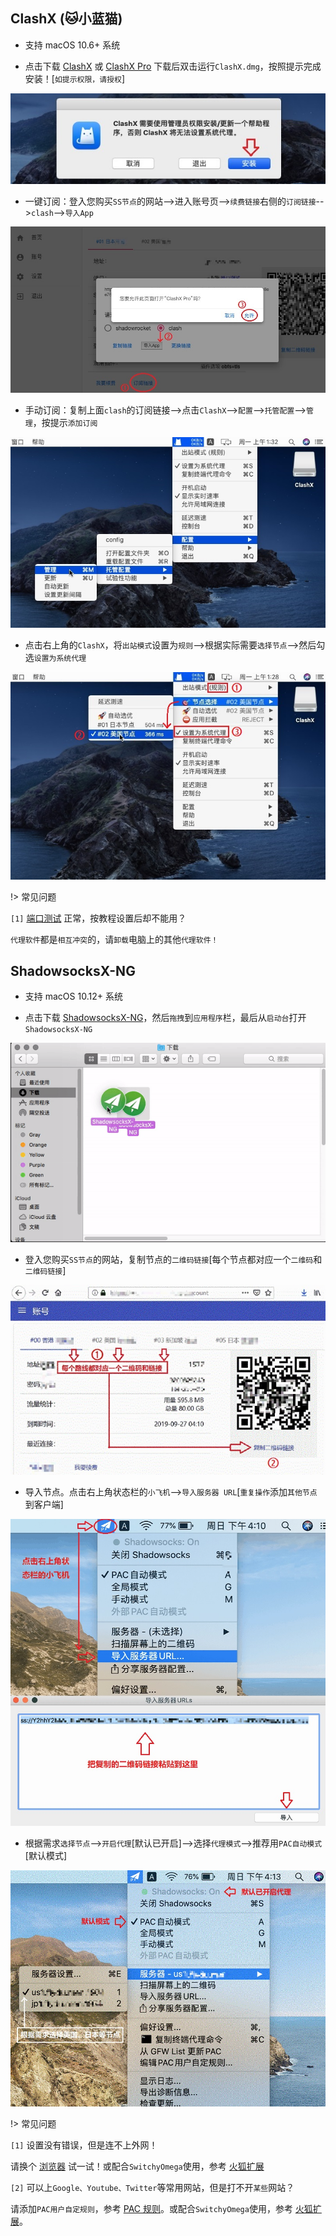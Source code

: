 ## ClashX (🐱小蓝猫)

* 支持 macOS 10.6+ 系统

* 点击下载 <a href="media/mac/ClashX.dmg" target="_blank">ClashX</a> 或 <a href="https://install.appcenter.ms/users/clashx/apps/clashx-pro/distribution_groups/public" target="_blank">ClashX Pro</a> 下载后双击运行`ClashX.dmg`，按照提示完成安装！[`如提示权限，请授权`]

![ClashX](media/mac/cx_1.jpg ':size=720')

* 一键订阅：登入您购买`SS节点`的网站-->进入账号页-->`续费链接`右侧的`订阅链接`-->`clash`-->`导入App`

![ClashX](media/mac/cx_2.jpg ':size=720')

* 手动订阅：复制上面`clash`的订阅链接-->点击`ClashX`-->`配置`-->`托管配置`-->`管理`，按提示`添加订阅` 

![ClashX](media/mac/cx_3.jpg ':size=720')

* 点击右上角的`ClashX`，将`出站模式`设置为`规则`-->根据实际需要`选择节点`-->然后勾选`设置为系统代理`

![ClashX](media/mac/cx_4.jpg ':size=720')

!> 常见问题

`[1]` [端口测试](tcping) 正常，按教程设置后却不能用？

`代理软件`都是`相互冲突`的，请`卸载`电脑上的其他`代理软件！` 

## ShadowsocksX-NG

* 支持 macOS 10.12+ 系统

* 点击下载 <a href="media/mac/ShadowsocksX-NG.zip" target="_blank">ShadowsocksX-NG</a>，然后`拖拽`到`应用程序`栏，最后从`启动台`打开`ShadowsocksX-NG`

![ShadowsocksX-NG](media/mac/sx_1.gif ':size=720')

* 登入您购买`SS节点`的网站，复制节点的`二维码链接`[每个节点都对应一个`二维码`和`二维码链接`]

![ShadowsocksX-NG](media/mac/sx_2.jpg ':size=720')

* 导入节点。点击右上角状态栏的`小飞机`-->`导入服务器 URL`[`重复操作`添加`其他节点`到客户端]

![ShadowsocksX-NG](media/mac/sx_3.jpg ':size=720')

* 根据需求`选择节点`-->`开启代理`[默认已开启]-->选择`代理模式`-->推荐用`PAC自动模式`[默认模式]

![ShadowsocksX-NG](media/mac/sx_4.jpg ':size=720')

!> 常见问题

`[1]` 设置没有错误，但是连不上外网！

请换个 [浏览器](down) 试一试！或配合`SwitchyOmega`使用，参考 [火狐扩展](firefox)

`[2]` 可以上`Google、Youtube、Twitter`等常用网站，但是打不开`某些`网站？

请添加`PAC用户自定规则`，参考 [PAC 规则](pac)。或配合`SwitchyOmega`使用，参考 [火狐扩展](firefox)。